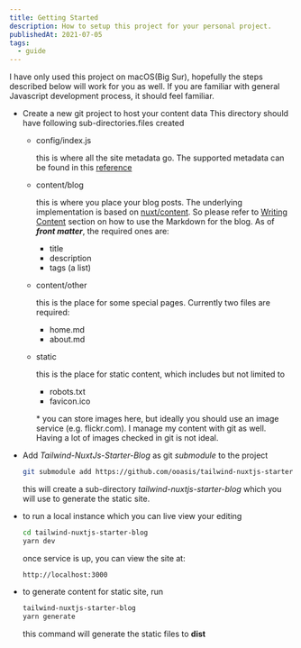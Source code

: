 ```yaml
---
title: Getting Started
description: How to setup this project for your personal project.
publishedAt: 2021-07-05
tags: 
  - guide
---
```

I have only used this project on macOS(Big Sur), hopefully the steps described below will work for you as well.  If you are familiar with general Javascript development process, it should feel familiar.

* Create a new git project to host your content data
This directory should have following sub-directories.files created
  
  * config/index.js

    this is where all the site metadata go. The supported metadata can be found in this [reference](/blog/site-config-guide)

  * content/blog

    this is where you place your blog posts. The underlying implementation is based on [nuxt/content](https://content.nuxtjs.org/). So please refer to [Writing Content](https://content.nuxtjs.org/writing) section on how to use the Markdown for the blog. As of ___front matter___, the required ones are:

      * title
      * description
      * tags (a list)

  * content/other

    this is the place for some special pages. Currently two files are required:

      * home.md
      * about.md

  * static

    this is the place for static content, which includes but not limited to

      * robots.txt
      * favicon.ico

    \* you can store images here, but ideally you should use an image service (e.g. flickr.com).  I manage my content with git as well. Having a lot of images checked in git is not ideal.

* Add _Tailwind-NuxtJs-Starter-Blog_ as git _submodule_ to the project

  ```bash
  git submodule add https://github.com/ooasis/tailwind-nuxtjs-starter-blog.git
  ```

  this will create a sub-directory _tailwind-nuxtjs-starter-blog_ which you will use to generate the static site.

* to run a local instance which you can live view your editing

  ```bash
  cd tailwind-nuxtjs-starter-blog
  yarn dev
  ```
  
  once service is up, you can view the site at:

  ```
  http://localhost:3000
  ```

* to generate content for static site, run

  ```bash
  tailwind-nuxtjs-starter-blog
  yarn generate
  ```

  this command will generate the static files to __dist__

